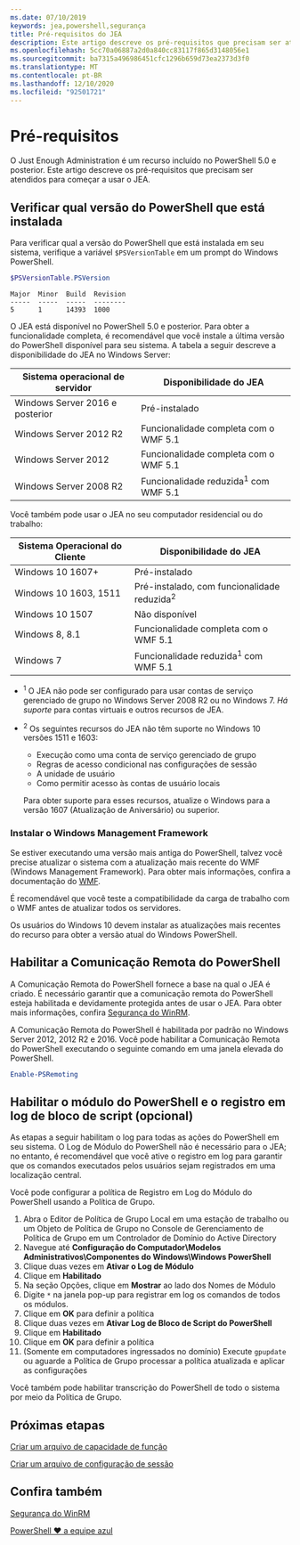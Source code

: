```yaml
---
ms.date: 07/10/2019
keywords: jea,powershell,segurança
title: Pré-requisitos do JEA
description: Este artigo descreve os pré-requisitos que precisam ser atendidos para começar a usar o JEA.
ms.openlocfilehash: 5cc70a06887a2d0a840cc83117f865d3148056e1
ms.sourcegitcommit: ba7315a496986451cfc1296b659d73ea2373d3f0
ms.translationtype: MT
ms.contentlocale: pt-BR
ms.lasthandoff: 12/10/2020
ms.locfileid: "92501721"
---
```

# <a name="prerequisites"></a>Pré-requisitos

O Just Enough Administration é um recurso incluído no PowerShell 5.0 e posterior. Este artigo descreve os pré-requisitos que precisam ser atendidos para começar a usar o JEA.

## <a name="check-which-version-of-powershell-is-installed"></a>Verificar qual versão do PowerShell que está instalada

Para verificar qual a versão do PowerShell que está instalada em seu sistema, verifique a variável `$PSVersionTable` em um prompt do Windows PowerShell.

```powershell
$PSVersionTable.PSVersion
```

```Output
Major  Minor  Build  Revision
-----  -----  -----  --------
5      1      14393  1000
```

O JEA está disponível no PowerShell 5.0 e posterior. Para obter a funcionalidade completa, é recomendável que você instale a última versão do PowerShell disponível para seu sistema. A tabela a seguir descreve a disponibilidade do JEA no Windows Server:

| Sistema operacional de servidor |                Disponibilidade do JEA                |
| ----------------------- | ---------------------------------------------- |
| Windows Server 2016 e posterior    | Pré-instalado                                   |
| Windows Server 2012 R2  | Funcionalidade completa com o WMF 5.1                |
| Windows Server 2012     | Funcionalidade completa com o WMF 5.1                |
| Windows Server 2008 R2  | Funcionalidade reduzida<sup>1</sup> com WMF 5.1 |

Você também pode usar o JEA no seu computador residencial ou do trabalho:

| Sistema Operacional do Cliente |                   Disponibilidade do JEA                   |
| ----------------------- | ---------------------------------------------------- |
| Windows 10 1607+        | Pré-instalado                                         |
| Windows 10 1603, 1511   | Pré-instalado, com funcionalidade reduzida<sup>2</sup> |
| Windows 10 1507         | Não disponível                                        |
| Windows 8, 8.1          | Funcionalidade completa com o WMF 5.1                      |
| Windows 7               | Funcionalidade reduzida<sup>1</sup> com WMF 5.1       |

- <sup>1</sup> O JEA não pode ser configurado para usar contas de serviço gerenciado de grupo no Windows Server 2008 R2 ou no Windows 7. *Há suporte* para contas virtuais e outros recursos de JEA.

- <sup>2</sup> Os seguintes recursos do JEA não têm suporte no Windows 10 versões 1511 e 1603:

  - Execução como uma conta de serviço gerenciado de grupo
  - Regras de acesso condicional nas configurações de sessão
  - A unidade de usuário
  - Como permitir acesso às contas de usuário locais

  Para obter suporte para esses recursos, atualize o Windows para a versão 1607 (Atualização de Aniversário) ou superior.

### <a name="install-windows-management-framework"></a>Instalar o Windows Management Framework

Se estiver executando uma versão mais antiga do PowerShell, talvez você precise atualizar o sistema com a atualização mais recente do WMF (Windows Management Framework). Para obter mais informações, confira a documentação do [WMF](/powershell/scripting/wmf/overview).

É recomendável que você teste a compatibilidade da carga de trabalho com o WMF antes de atualizar todos os servidores.

Os usuários do Windows 10 devem instalar as atualizações mais recentes do recurso para obter a versão atual do Windows PowerShell.

## <a name="enable-powershell-remoting"></a>Habilitar a Comunicação Remota do PowerShell

A Comunicação Remota do PowerShell fornece a base na qual o JEA é criado. É necessário garantir que a comunicação remota do PowerShell esteja habilitada e devidamente protegida antes de usar o JEA. Para obter mais informações, confira [Segurança do WinRM](/powershell/scripting/learn/remoting/winrmsecurity).

A Comunicação Remota do PowerShell é habilitada por padrão no Windows Server 2012, 2012 R2 e 2016. Você pode habilitar a Comunicação Remota do PowerShell executando o seguinte comando em uma janela elevada do PowerShell.

```powershell
Enable-PSRemoting
```

## <a name="enable-powershell-module-and-script-block-logging-optional"></a>Habilitar o módulo do PowerShell e o registro em log de bloco de script (opcional)

As etapas a seguir habilitam o log para todas as ações do PowerShell em seu sistema. O Log de Módulo do PowerShell não é necessário para o JEA; no entanto, é recomendável que você ative o registro em log para garantir que os comandos executados pelos usuários sejam registrados em uma localização central.

Você pode configurar a política de Registro em Log do Módulo do PowerShell usando a Política de Grupo.

1. Abra o Editor de Política de Grupo Local em uma estação de trabalho ou um Objeto de Política de Grupo no Console de Gerenciamento de Política de Grupo em um Controlador de Domínio do Active Directory
2. Navegue até **Configuração do Computador\\Modelos Administrativos\\Componentes do Windows\\Windows PowerShell**
3. Clique duas vezes em **Ativar o Log de Módulo**
4. Clique em **Habilitado**
5. Na seção Opções, clique em **Mostrar** ao lado dos Nomes de Módulo
6. Digite `*` na janela pop-up para registrar em log os comandos de todos os módulos.
7. Clique em **OK** para definir a política
8. Clique duas vezes em **Ativar Log de Bloco de Script do PowerShell**
9. Clique em **Habilitado**
10. Clique em **OK** para definir a política
11. (Somente em computadores ingressados no domínio) Execute `gpupdate` ou aguarde a Política de Grupo processar a política atualizada e aplicar as configurações

Você também pode habilitar transcrição do PowerShell de todo o sistema por meio da Política de Grupo.

## <a name="next-steps"></a>Próximas etapas

[Criar um arquivo de capacidade de função](role-capabilities.md)

[Criar um arquivo de configuração de sessão](session-configurations.md)

## <a name="see-also"></a>Confira também

[Segurança do WinRM](/powershell/scripting/learn/remoting/winrmsecurity)

[PowerShell ♥ a equipe azul](https://devblogs.microsoft.com/powershell/powershell-the-blue-team/)
